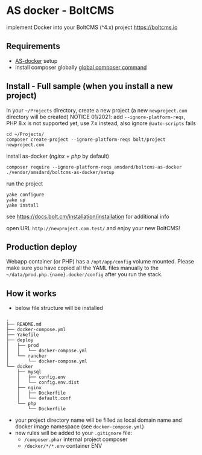 AS docker - BoltCMS
========================
implement Docker into your BoltCMS (^4.x) project
https://boltcms.io

Requirements
---
 * [AS-docker](https://as-docker.app.amsdard.io) setup
 * install composer globally [global composer command](https://hub.docker.com/r/amsdard/composer/)


Install - Full sample (when you install a new project)
---
In your `~/Projects` directory, create a new project (a new `newproject.com` directory will be created)
NOTICE 01/2021: add `--ignore-platform-reqs`, PHP 8.x is not supported yet, use 7.x instead, 
  also ignore `@auto-scripts` fails
```
cd ~/Projects/
composer create-project --ignore-platform-reqs bolt/project newproject.com
```

install as-docker (*nginx* + *php* by default)
```
composer require --ignore-platform-reqs amsdard/boltcms-as-docker
./vendor/amsdard/boltcms-as-docker/setup
```


run the project
```
yake configure
yake up
yake install
```

see https://docs.bolt.cm/installation/installation for additional info

open URL `http://newproject.com.test/` and enjoy your new BoltCMS!


Production deploy
---
Webapp container (or PHP) has a `/opt/app/config` volume mounted. Please make sure you have copied all the YAML files manually to the `~/data/prod.php.{name}.docker/config` after you run the stack.


How it works
---
* below file structure will be installed
```
.
├── README.md
├── docker-compose.yml
├── Yakefile
├── deploy
│   ├── prod
│   │   └── docker-compose.yml
│   └── rancher
│       └── docker-compose.yml
└── docker
    ├── mysql
    │   ├── config.env
    │   └── config.env.dist
    ├── nginx
    │   ├── Dockerfile
    │   └── default.conf
    └── php
        └── Dockerfile
```
* your project directory name will be filled as local domain name and docker image namespace (see `docker-compose.yml`)
* new rules will be added to your `.gitignore` file: 
  * `/composer.phar` internal project composer
  * `/docker/*/*.env` container ENV
 
